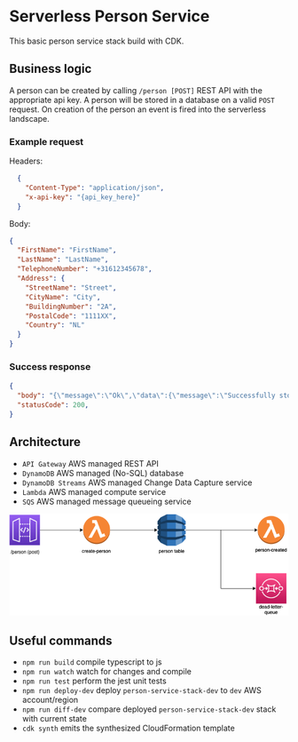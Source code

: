 # Serverless Person Service

This basic person service stack build with CDK. 

## Business logic
A person can be created by calling `/person [POST]` REST API with the appropriate api key.
A person will be stored in a database on a valid `POST` request.
On creation of the person an event is fired into the serverless landscape.

### Example request
Headers:
```json
  {
    "Content-Type": "application/json",
    "x-api-key": "{api_key_here}"
  }
```
Body:
```json
{
  "FirstName": "FirstName",
  "LastName": "LastName",
  "TelephoneNumber": "+31612345678",
  "Address": {
    "StreetName": "Street",
    "CityName": "City",
    "BuildingNumber": "2A",
    "PostalCode": "1111XX",
    "Country": "NL"
  }
}
```

### Success response
```json
{
  "body": "{\"message\":\"Ok\",\"data\":{\"message\":\"Successfully stored.\"}}",
  "statusCode": 200,
}
```

## Architecture
* `API Gateway`             AWS managed REST API
* `DynamoDB`                AWS managed (No-SQL) database
* `DynamoDB Streams`        AWS managed Change Data Capture service
* `Lambda`                  AWS managed compute service
* `SQS`                     AWS managed message queueing service

 ![Architecture](/images/architecture.png)

## Useful commands

* `npm run build`           compile typescript to js
* `npm run watch`           watch for changes and compile
* `npm run test`            perform the jest unit tests
* `npm run deploy-dev`      deploy `person-service-stack-dev` to `dev` AWS account/region
* `npm run diff-dev`        compare deployed `person-service-stack-dev` stack with current state
* `cdk synth`               emits the synthesized CloudFormation template
